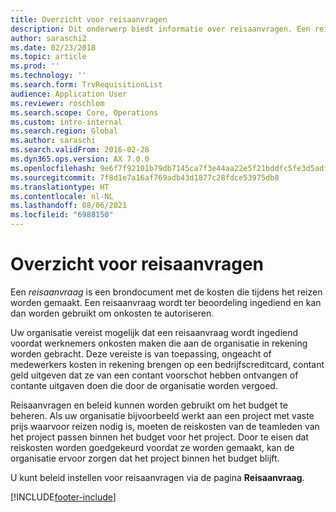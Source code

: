 ```yaml
---
title: Overzicht voor reisaanvragen
description: Dit onderwerp biedt informatie over reisaanvragen. Een reisaanvraag documenteert geplande reiskosten.
author: saraschi2
ms.date: 02/23/2018
ms.topic: article
ms.prod: ''
ms.technology: ''
ms.search.form: TrvRequisitionList
audience: Application User
ms.reviewer: roschlom
ms.search.scope: Core, Operations
ms.custom: intro-internal
ms.search.region: Global
ms.author: saraschi
ms.search.validFrom: 2016-02-28
ms.dyn365.ops.version: AX 7.0.0
ms.openlocfilehash: 9e6f7f92101b79db7145ca7f3e44aa22e5f21bddfc5fe3d5adfa765fe37b8fd8
ms.sourcegitcommit: 7f8d1e7a16af769adb43d1877c28fdce53975db8
ms.translationtype: HT
ms.contentlocale: nl-NL
ms.lasthandoff: 08/06/2021
ms.locfileid: "6988150"
---
```

# <a name="travel-requisitions-overview"></a>Overzicht voor reisaanvragen

Een *reisaanvraag* is een brondocument met de kosten die tijdens het reizen worden gemaakt. Een reisaanvraag wordt ter beoordeling ingediend en kan dan worden gebruikt om onkosten te autoriseren.

Uw organisatie vereist mogelijk dat een reisaanvraag wordt ingediend voordat werknemers onkosten maken die aan de organisatie in rekening worden gebracht. Deze vereiste is van toepassing, ongeacht of medewerkers kosten in rekening brengen op een bedrijfscreditcard, contant geld uitgeven dat ze van een contant voorschot hebben ontvangen of contante uitgaven doen die door de organisatie worden vergoed.

Reisaanvragen en beleid kunnen worden gebruikt om het budget te beheren. Als uw organisatie bijvoorbeeld werkt aan een project met vaste prijs waarvoor reizen nodig is, moeten de reiskosten van de teamleden van het project passen binnen het budget voor het project. Door te eisen dat reiskosten worden goedgekeurd voordat ze worden gemaakt, kan de organisatie ervoor zorgen dat het project binnen het budget blijft.

U kunt beleid instellen voor reisaanvragen via de pagina **Reisaanvraag**.


[!INCLUDE[footer-include](../includes/footer-banner.md)]